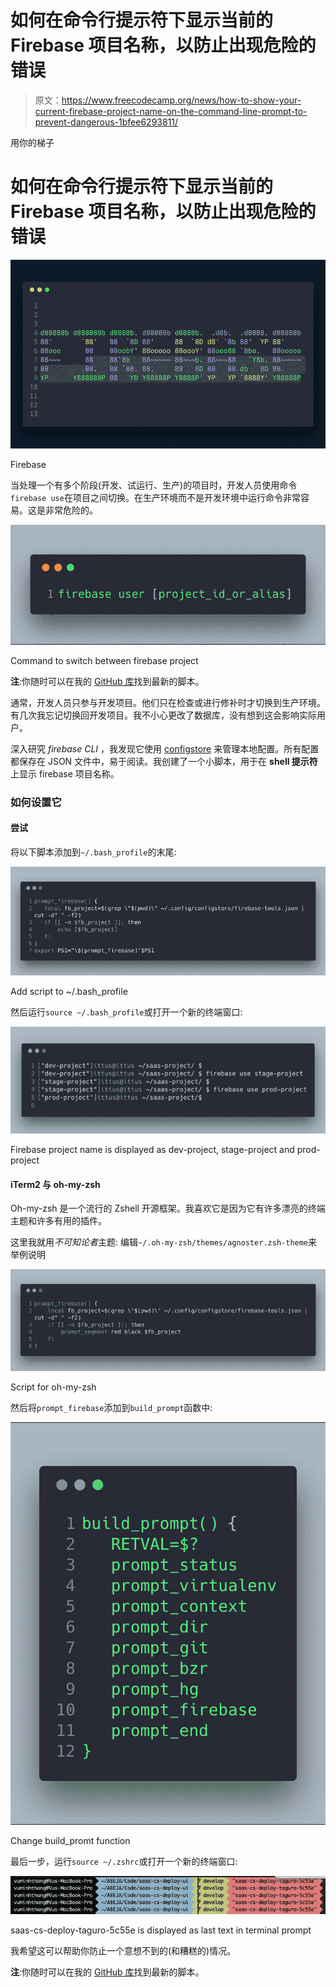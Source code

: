 # 如何在命令行提示符下显示当前的 Firebase 项目名称，以防止出现危险的错误

> 原文：<https://www.freecodecamp.org/news/how-to-show-your-current-firebase-project-name-on-the-command-line-prompt-to-prevent-dangerous-1bfee6293811/>

用你的梯子

# 如何在命令行提示符下显示当前的 Firebase 项目名称，以防止出现危险的错误

![jcWoTRkV-NwpAuy4TugJe46lUPUttTuMeRkZ](img/e6ee3b348310db5f5697e68f5750eebe.png)

Firebase

当处理一个有多个阶段(开发、试运行、生产)的项目时，开发人员使用命令`firebase use`在项目之间切换。在生产环境而不是开发环境中运行命令非常容易。这是非常危险的。

![eFjsis27Zzr7idxjQLbY6pGoFuXoJaFymGRv](img/011b1487f39b1cf4ff7ba5810f013544.png)

Command to switch between firebase project

**注**:你随时可以在我的 [GitHub 库](https://github.com/ittus/firebase-prompt)找到最新的脚本。

通常，开发人员只参与开发项目。他们只在检查或进行修补时才切换到生产环境。有几次我忘记切换回开发项目。我不小心更改了数据库，没有想到这会影响实际用户。

深入研究 *firebase CLI* ，我发现它使用 [configstore](https://github.com/yeoman/configstore) 来管理本地配置。所有配置都保存在 JSON 文件中，易于阅读。我创建了一个小脚本，用于在 **shell 提示符**上显示 firebase 项目名称。

### 如何设置它

#### 尝试

将以下脚本添加到`~/.bash_profile`的末尾:

![vxqUWLsAfgLirG49oRLax03ekT7t5SfgaXYq](img/e6993c48892bc45197805d67e2f4f496.png)

Add script to ~/.bash_profile

然后运行`source ~/.bash_profile`或打开一个新的终端窗口:

![ziaCqfVR0i6tyepr38KBdQ8jnmcdwq7pzHNl](img/86150d43f590250a53f18e909e9d316f.png)

Firebase project name is displayed as dev-project, stage-project and prod-project

#### iTerm2 与 oh-my-zsh

Oh-my-zsh 是一个流行的 Zshell 开源框架。我喜欢它是因为它有许多漂亮的终端主题和许多有用的插件。

这里我就用*不可知论者*主题:
编辑`~/.oh-my-zsh/themes/agnoster.zsh-theme`来举例说明

![RtXGYfMLwplrpQj-BQkXr3M9cMxpRKWuo4z4](img/3066d1ffb15ee8fd8d7b5a87e2b4b7d0.png)

Script for oh-my-zsh

然后将`prompt_firebase`添加到`build_prompt`函数中:

![uHVO625HTQdptNI1faRbYW8EZgHVpAEycvh4](img/cc7439849c2c7190a4e2ff75e4f68f4a.png)

Change build_promt function

最后一步，运行`source ~/.zshrc`或打开一个新的终端窗口:

![CsElxb8a3b4VSJjAqXkyFL-XrwhSXlLEIbuF](img/e2eac2913e53e4e5a6a6e432ad7ab7c4.png)

saas-cs-deploy-taguro-5c55e is displayed as last text in terminal prompt

我希望这可以帮助你防止一个意想不到的(和糟糕的)情况。

**注**:你随时可以在我的 [GitHub 库](https://github.com/ittus/firebase-prompt)找到最新的脚本。